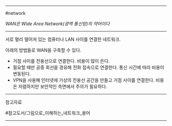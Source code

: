 
---

#network 

*WAN은 Wide Area Network(광역 통신망)의 약어이다*

---

서로 멀리 떨어져 있는 컴퓨터나 LAN 사이를 연결한 네트워크.

아래의 방법들로 WAN을 구축할 수 있다.
- 거점 사이를 전용선으로 연결한다. 비용이 많이 든다.
- 필요할 때만 공중 회선을 경유해 전화 접속으로 연결한다. 통신 시간에 따라 비용이 변동된다.
- VPN을 사용해 인터넷에 가상의 전용선 공간을 만들고 거점 사이를 연결한다. 비용은 저렴하지만 보안적인 측면에서 주의가 필요하다.

---

참고자료

#참고도서/그림으로_이해하는_네트워크_용어

---